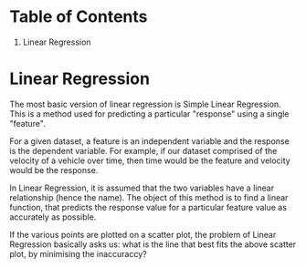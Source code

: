 # Table of Contents
1. Linear Regression


# Linear Regression
The most basic version of linear regression is Simple Linear Regression. This is a method used for predicting a particular "response" using a single "feature".

For a given dataset, a feature is an independent variable and the response is the dependent variable. For example, if our dataset comprised of the velocity of a vehicle over time, then time would be the feature and velocity would be the response.

In Linear Regression, it is assumed that the two variables have a linear relationship (hence the name). The object of this method is to find a linear function, that predicts the response value for a particular feature value as accurately as possible.

If the various points are plotted on a scatter plot, the problem of Linear Regression basically asks us: what is the line that best fits the above scatter plot, by minimising the inaccuraccy?